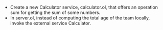 - Create a new Calculator service, calculator.ol, that offers an operation sum for getting the sum of some numbers.
- In server.ol, instead of computing the total age of the team locally, invoke the external service Calculator.
